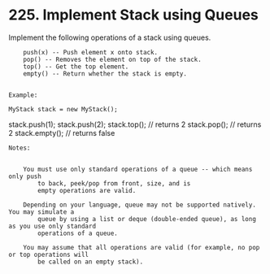 # 225. Implement Stack using Queues

Implement the following operations of a stack using queues.

    
        push(x) -- Push element x onto stack.
        pop() -- Removes the element on top of the stack.
        top() -- Get the top element.
        empty() -- Return whether the stack is empty.
    

    Example:

    MyStack stack = new MyStack();

stack.push(1);
stack.push(2);
stack.top();   // returns 2
stack.pop();   // returns 2
stack.empty(); // returns false

    Notes:

    
        You must use only standard operations of a queue -- which means only push
            to back, peek/pop from front, size, and is
            empty operations are valid.
        
        Depending on your language, queue may not be supported natively. You may simulate a
            queue by using a list or deque (double-ended queue), as long as you use only standard
            operations of a queue.
        
        You may assume that all operations are valid (for example, no pop or top operations will
            be called on an empty stack).